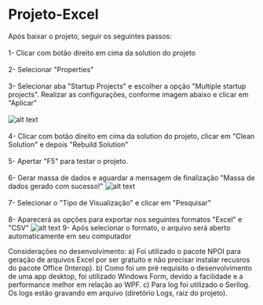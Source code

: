 # Projeto-Excel

Após baixar o projeto, seguir os seguintes passos:
</br></br>
1- Clicar com botão direito em cima da solution do projeto
</br></br>
2- Selecionar "Properties"
</br></br>
3- Selecionar aba "Startup Projects" e escolher a opção "Multiple startup projects". Realizar as configurações, conforme imagem abaixo e clicar em "Aplicar"
</br></br>
![alt text](https://github.com/kaiti1987/Excel/blob/master/startup_project.jpg?raw=true)
</br></br>
4- Clicar com botão direito em cima da solution do projeto, clicar em "Clean Solution" e depois "Rebuild Solution"
</br></br>
5- Apertar "F5" para testar o projeto.
</br></br>
6- Gerar massa de dados e aguardar a mensagem de finalização "Massa de dados gerado com sucesso!"
![alt text](https://github.com/kaiti1987/Excel/blob/master/MassaDados.jpg?raw=true)
</br></br>
7- Selecionar o "Tipo de Visualização" e clicar em "Pesquisar"
</br></br>
8- Aparecerá as opções para exportar nos seguintes formatos "Excel" e "CSV"
![alt text](https://github.com/kaiti1987/Excel/blob/master/Export.jpg?raw=true)
9- Após selecionar o formato, o arquivo será aberto automaticamente em seu computador

Considerações no desenvolvimento:
a) Foi utilizado o pacote NPOI para geração de arquivos Excel por ser gratuito e não precisar instalar recusros do pacote Office (Interop).
b) Como foi um pré requisito o desenvolvimento de uma app desktop, foi utilizado Windows Form, devido a facilidade e a performance melhor em relação ao WPF.
c) Para log foi utilizado o Serilog. Os logs estão gravando em arquivo (diretório Logs, raiz do projeto). 

